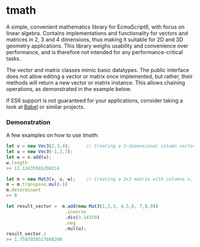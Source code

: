 # tmath
A simple, convenient mathematics library for EcmaScript6, with focus on linear algebra. Contains implementations and functionality for vectors and matrices in 2, 3 and 4 dimensions, thus making it suitable for 2D and 3D geometry applications.
This library weighs usability and convenience over performance, and is therefore not intended for any performance-critical tasks.

The vector and matrix classes mimic basic datatypes. The public interface does not allow editing a vector or matrix once implemented, but rather, their methods will return a new vector or matrix instance. This allows chaining operations, as demonstrated in the example below.

If ES6 support is not guaranteed for your applications, consider taking a look at [Babel](https://babeljs.io/) or similar projects.

### Demonstration
A few examples on how to use *tmath*:

```javascript
let v = new Vec3(2,3,4);      // Creating a 3-dimensional column vector
let u = new Vec3(-1,2,7);
let w = v.add(u);
w.length
>> 12.12435565298214
```

```javascript
let m = new Mat3(v, u, w);    // Creating a 3x3 matrix with columns v, u and w
m = m.transpose.mul(-1)
m.determinant
>> 0
```

```javascript
let result_vector =  m.add(new Mat3(1,2,3, 4,5,6, 7,8,9))
                      .inverse
                      .div(3.14159)
                      .neg
                      .mul(u);
result_vector.z
>> 1.7507058527688208
```
